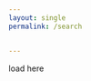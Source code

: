 ```yaml
---
layout: single
permalink: /search


---
```


<div id="tenet-orcid">

  load here
  
</div>

<script src="/assets/js/orcid-search.js"></script>
